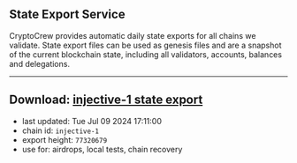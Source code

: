 ## State Export Service
CryptoCrew provides automatic daily state exports for all chains we validate. State export files can be used as genesis files and are a snapshot of the current blockchain state, including all validators, accounts, balances and delegations.

---
**Download: [injective-1 state export](https://dl-eu2.ccvalidators.com/SERVICE/injective/injective-1_export_77320679.json)**
---

- last updated: Tue Jul 09 2024 17:11:00
- chain id: `injective-1`
- export height: `77320679`
- use for: airdrops, local tests, chain recovery
